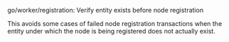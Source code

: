 go/worker/registration: Verify entity exists before node registration

This avoids some cases of failed node registration transactions when the
entity under which the node is being registered does not actually exist.
